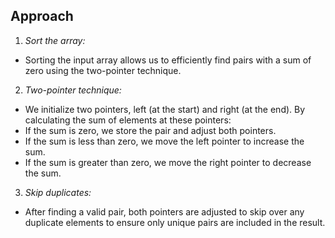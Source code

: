 ## Approach

1. _Sort the array:_
 
- Sorting the input array allows us to efficiently find pairs with a sum of zero using the two-pointer technique.

2. _Two-pointer technique:_ 

- We initialize two pointers, left (at the start) and right (at the end). By calculating the sum of elements at these pointers:
- If the sum is zero, we store the pair and adjust both pointers.
- If the sum is less than zero, we move the left pointer to increase the sum.
- If the sum is greater than zero, we move the right pointer to decrease the sum.

3. _Skip duplicates:_ 

- After finding a valid pair, both pointers are adjusted to skip over any duplicate elements to ensure only unique pairs are included in the result.
